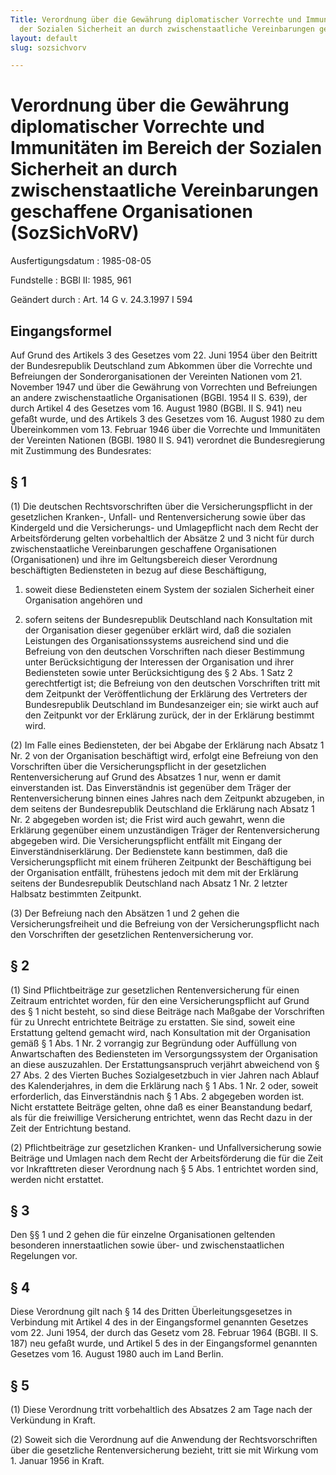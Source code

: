 ```yaml
---
Title: Verordnung über die Gewährung diplomatischer Vorrechte und Immunitäten im Bereich
  der Sozialen Sicherheit an durch zwischenstaatliche Vereinbarungen geschaffene Organisationen
layout: default
slug: sozsichvorv

---
```


# Verordnung über die Gewährung diplomatischer Vorrechte und Immunitäten im Bereich der Sozialen Sicherheit an durch zwischenstaatliche Vereinbarungen geschaffene Organisationen (SozSichVoRV)

Ausfertigungsdatum
:   1985-08-05

Fundstelle
:   BGBl II: 1985, 961

Geändert durch
:   Art. 14 G v. 24.3.1997 I 594


## Eingangsformel

Auf Grund des Artikels 3 des Gesetzes vom 22. Juni 1954 über den
Beitritt der Bundesrepublik Deutschland zum Abkommen über die
Vorrechte und Befreiungen der Sonderorganisationen der Vereinten
Nationen vom 21. November 1947 und über die Gewährung von Vorrechten
und Befreiungen an andere zwischenstaatliche Organisationen (BGBl.
1954 II S. 639), der durch Artikel 4 des Gesetzes vom 16. August 1980
(BGBl. II S. 941) neu gefaßt wurde, und
des Artikels 3 des Gesetzes vom 16. August 1980 zu dem Übereinkommen
vom 13. Februar 1946 über die Vorrechte und Immunitäten der Vereinten
Nationen (BGBl. 1980 II S. 941)
verordnet die Bundesregierung mit Zustimmung des Bundesrates:


## § 1

(1) Die deutschen Rechtsvorschriften über die Versicherungspflicht in
der gesetzlichen Kranken-, Unfall- und Rentenversicherung sowie über
das Kindergeld und die Versicherungs- und Umlagepflicht nach dem Recht
der Arbeitsförderung gelten vorbehaltlich der Absätze 2 und 3 nicht
für durch zwischenstaatliche Vereinbarungen geschaffene Organisationen
(Organisationen) und ihre im Geltungsbereich dieser Verordnung
beschäftigten Bediensteten in bezug auf diese Beschäftigung,

1.  soweit diese Bediensteten einem System der sozialen Sicherheit einer
    Organisation angehören und


2.  sofern seitens der Bundesrepublik Deutschland nach Konsultation mit
    der Organisation dieser gegenüber erklärt wird, daß die sozialen
    Leistungen des Organisationssystems ausreichend sind und die Befreiung
    von den deutschen Vorschriften nach dieser Bestimmung unter
    Berücksichtigung der Interessen der Organisation und ihrer
    Bediensteten sowie unter Berücksichtigung des § 2 Abs. 1 Satz 2
    gerechtfertigt ist; die Befreiung von den deutschen Vorschriften tritt
    mit dem Zeitpunkt der Veröffentlichung der Erklärung des Vertreters
    der Bundesrepublik Deutschland im Bundesanzeiger ein; sie wirkt auch
    auf den Zeitpunkt vor der Erklärung zurück, der in der Erklärung
    bestimmt wird.




(2) Im Falle eines Bediensteten, der bei Abgabe der Erklärung nach
Absatz 1 Nr. 2 von der Organisation beschäftigt wird, erfolgt eine
Befreiung von den Vorschriften über die Versicherungspflicht in der
gesetzlichen Rentenversicherung auf Grund des Absatzes 1 nur, wenn er
damit einverstanden ist. Das Einverständnis ist gegenüber dem Träger
der Rentenversicherung binnen eines Jahres nach dem Zeitpunkt
abzugeben, in dem seitens der Bundesrepublik Deutschland die Erklärung
nach Absatz 1 Nr. 2 abgegeben worden ist; die Frist wird auch gewahrt,
wenn die Erklärung gegenüber einem unzuständigen Träger der
Rentenversicherung abgegeben wird. Die Versicherungspflicht entfällt
mit Eingang der Einverständniserklärung. Der Bedienstete kann
bestimmen, daß die Versicherungspflicht mit einem früheren Zeitpunkt
der Beschäftigung bei der Organisation entfällt, frühestens jedoch mit
dem mit der Erklärung seitens der Bundesrepublik Deutschland nach
Absatz 1 Nr. 2 letzter Halbsatz bestimmten Zeitpunkt.

(3) Der Befreiung nach den Absätzen 1 und 2 gehen die
Versicherungsfreiheit und die Befreiung von der Versicherungspflicht
nach den Vorschriften der gesetzlichen Rentenversicherung vor.


## § 2

(1) Sind Pflichtbeiträge zur gesetzlichen Rentenversicherung für einen
Zeitraum entrichtet worden, für den eine Versicherungspflicht auf
Grund des § 1 nicht besteht, so sind diese Beiträge nach Maßgabe der
Vorschriften für zu Unrecht entrichtete Beiträge zu erstatten. Sie
sind, soweit eine Erstattung geltend gemacht wird, nach Konsultation
mit der Organisation gemäß § 1 Abs. 1 Nr. 2 vorrangig zur Begründung
oder Auffüllung von Anwartschaften des Bediensteten im
Versorgungssystem der Organisation an diese auszuzahlen. Der
Erstattungsanspruch verjährt abweichend von § 27 Abs. 2 des Vierten
Buches Sozialgesetzbuch in vier Jahren nach Ablauf des Kalenderjahres,
in dem die Erklärung nach § 1 Abs. 1 Nr. 2 oder, soweit erforderlich,
das Einverständnis nach § 1 Abs. 2 abgegeben worden ist. Nicht
erstattete Beiträge gelten, ohne daß es einer Beanstandung bedarf, als
für die freiwillige Versicherung entrichtet, wenn das Recht dazu in
der Zeit der Entrichtung bestand.

(2) Pflichtbeiträge zur gesetzlichen Kranken- und Unfallversicherung
sowie Beiträge und Umlagen nach dem Recht der Arbeitsförderung die für
die Zeit vor Inkrafttreten dieser Verordnung nach § 5 Abs. 1
entrichtet worden sind, werden nicht erstattet.


## § 3

Den §§ 1 und 2 gehen die für einzelne Organisationen geltenden
besonderen innerstaatlichen sowie über- und zwischenstaatlichen
Regelungen vor.


## § 4

Diese Verordnung gilt nach § 14 des Dritten Überleitungsgesetzes in
Verbindung mit Artikel 4 des in der Eingangsformel genannten Gesetzes
vom 22. Juni 1954, der durch das Gesetz vom 28. Februar 1964 (BGBl. II
S. 187) neu gefaßt wurde, und Artikel 5 des in der Eingangsformel
genannten Gesetzes vom 16. August 1980 auch im Land Berlin.


## § 5

(1) Diese Verordnung tritt vorbehaltlich des Absatzes 2 am Tage nach
der Verkündung in Kraft.

(2) Soweit sich die Verordnung auf die Anwendung der
Rechtsvorschriften über die gesetzliche Rentenversicherung bezieht,
tritt sie mit Wirkung vom 1. Januar 1956 in Kraft.

